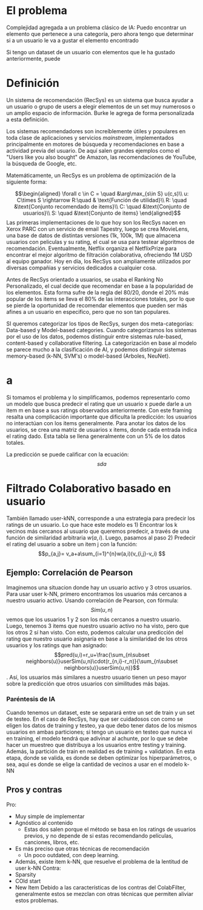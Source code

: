 # El problema
Complejidad agregada a un problema clásico de IA: Puedo encontrar un elemento que pertenece a una categoría, pero ahora tengo que determinar si a un usuario le va a gustar el elemento encontrado

Si tengo un dataset de un usuario con elementos que le ha gustado anteriormente, puede 

# Definición
Un sistema de recomendación (RecSys) es un sistema que busca ayudar a un usuario o grupo de users a elegir elementos de un set muy numerosos o un amplio espacio de información. Burke le agrega de forma personalizada a esta definición.

Los sistemas recomendadores son increíblemente útiles y populares en toda clase de aplicaciones y servicios *mainstream*, implementados principalmente en motores de búsqueda y recomendaciones en base a actividad previa del usuario. De aquí salen grandes ejemplos como el "Users like you also bought" de Amazon, las recomendaciones de YouTube, la búsqueda de Google, etc.

Matemáticamente, un RecSys es un problema de optimización de la siguiente forma:

$$\begin{aligned}
\forall c \in C = \quad &\arg\max_{s\in S} u(c,s)\\
u: C\times S \rightarrow R:\quad & \text{Función de utilidad}\\
R: \quad &\text{Conjunto recomendado de items}\\
C: \quad &\text{Conjunto de usuarios}\\
S: \quad &\text{Conjunto de items}
\end{aligned}$$
Las primeras implementaciones de lo que hoy son los RecSys nacen en Xerox PARC con un servicio de email Tapestry, luego se crea MovieLens, una base de datos de distintas versiones (1k, 100k, 1M) que almacena usuarios con peliculas y su rating, el cual se usa para testear algoritmos de recomendación. Eventualmente, Netflix organiza el NetflixPrize para encontrar el mejor algoritmo de filtración colaborativa, ofreciendo 1M USD al equipo ganador. Hoy en día, los RecSys son ampliamente utilizados por diversas compañias y servicios dedicados a cualquier cosa.

Antes de RecSys orientado a usuarios, se usaba el Ranking No Personalizado, el cual decide que recomendar en base a la popularidad de los elementos. Esta forma sufre de la regla del 80/20, donde el 20% más popular de los items se lleva el 80% de las interacciones totales, por lo que se pierde la oportunidad de recomendar elementos que pueden ser más afines a un usuario en especifico, pero que no son tan populares.

SI queremos categorizar los tipos de RecSys, surgen dos meta-categorías: Data-based y Model-based categories. Cuando categorizamos los sistemas por el uso de los datos, podemos distinguir entre sistemas rule-based, content-based y collaborative filtering. La categorización en base al modelo se parece mucho a la clasificación de AI, y podemos distinguir sistemas memory-based (k-NN,  SVM's) o model-based (Arboles, NeuNet).

# a
Si tomamos el problema y lo simplificamos, podemos representarlo como un modelo que busca predecir el rating que un usuario x puede darle a un item m en base a sus ratings observados anteriormente. Con este framing resalta una complicación importante que dificulta la predicción: los usuarios no interactúan con los items generalmente. Para anotar los datos de los usuarios, se crea una matriz de usuarios x items, donde cada entrada indica el rating dado. Esta tabla se llena generalmente con un 5% de los datos totales.

La predicción se puede calificar con la ecuación:
$$sda$$
# Filtrado Colaborativo basado en usuario
También llamado user-kNN, corresponde a una estrategia para predecir los ratings de un usuario. Lo que hace este modelo es 1) Encontrar los k vecinos más cercanos al usuario que queremos predecir, a través de una función de similaridad arbitraria $w(a,i)$. Luego, pasamos al paso 2) Predecir el rating del usuario a sobre un item j con la función:
$$p_{a,j}= v_a+a\sum_{i=1}^{n}w(a,i)(v_{i,j}-v_i) $$
## Ejemplo: Correlación de Pearson
Imaginemos una situacion donde hay un usuario activo y 3 otros usuarios. Para usar user k-NN, primero encontramos los usuarios más cercanos a nuestro usuario activo. Usando correlación de Pearson, con fórmula:
$$Sim(u,n)$$
vemos que los usuarios 1 y 2 son los más cercanos a nuestro usuario. Luego, tenemos 3 items que nuestro usuario activo no ha visto, pero que los otros 2 sí han visto. Con esto, podemos calcular una predicción del rating que nuestro usuario asignaría en base a la similaridad de los otros usuarios y los ratings que han asignado:
$$pred(u,i)=r_u+\frac{\sum_{n\subset neighbors(u)}userSim(u,n)\cdot(r_{n,i}-r_n)}{\sum_{n\subset neighbors(u)}userSim(u,n)}$$. Así, los usuarios más similares a nuestro usuario tienen un peso mayor sobre la predicción que otros usuarios con similitudes más bajas.
### Paréntesis de IA
Cuando tenemos un dataset, este se separará entre un set de train y un set de testeo. En el caso de RecSys, hay que ser cuidadosos con como se eligen los datos de training y testeo, ya que debo tener datos de los mismos usuarios en ambas particiones; si tengo un usuario en testeo que nunca vi en training, el modelo tendrá que adivinar al achunte, por lo que se debe hacer un muestreo que distribuya a los usuarios entre testing y training. Además, la partición de train en realidad es de training + validation. En esta etapa, donde se valida, es donde se deben optimizar los hiperparámetros, o sea, aquí es donde se elige la cantidad de vecinos a usar en el modelo k-NN

## Pros y contras
Pro:
- Muy simple de implementar
- Agnóstico al contenido
	- Estas dos salen porque el método se basa en los ratings de usuarios previos, y no depende de si estas recomendando películas, canciones, libros, etc.
- Es más preciso que otras técnicas de recomendación
	- Un poco outdated, con deep learning.
- Además, existe item k-NN, que resuelve el problema de la lentitud de user k-NN
Contra:
- Sparsity
- COld start
- New Item
Debido a las características de los contras del ColabFilter, generalmente estos se mezclan con otras técnicas que permiten aliviar estos problemas.
